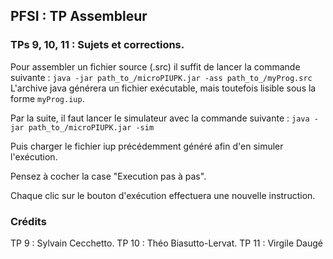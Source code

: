 ## PFSI : TP Assembleur
### TPs 9, 10, 11 : Sujets et corrections.
Pour assembler un fichier source (.src) il suffit de lancer la commande suivante :
`java -jar path_to_/microPIUPK.jar -ass path_to_/myProg.src`
L'archive java générera un fichier exécutable, mais toutefois lisible sous la forme `myProg.iup`.

Par la suite, il faut lancer le simulateur avec la commande suivante :
`java -jar path_to_/microPIUPK.jar -sim`

Puis charger le fichier iup précédemment généré afin d'en simuler l'exécution.

Pensez à cocher la case "Execution pas à pas".

Chaque clic sur le bouton d'exécution effectuera une nouvelle instruction.

### Crédits 
TP 9 : Sylvain Cecchetto.
TP 10 : Théo Biasutto-Lervat.
TP 11 : Virgile Daugé
